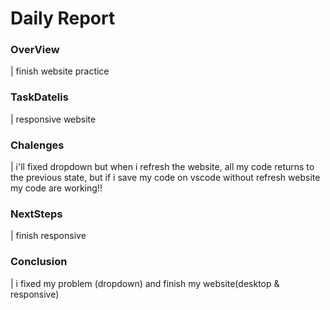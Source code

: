 # Daily Report

### OverView

| finish website practice

### TaskDatelis

| responsive website 

### Chalenges 

| i'll fixed dropdown but when i refresh the website, all my code returns to the previous state, but if i save my code on vscode without refresh website my code are working!!
### NextSteps

| finish responsive

### Conclusion
| i fixed my problem (dropdown) and finish my website(desktop & responsive)

